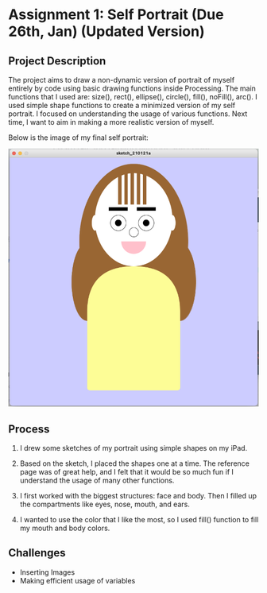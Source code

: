 # Assignment 1: Self Portrait (Due 26th, Jan) (Updated Version)

## Project Description
The project aims to draw a non-dynamic version of portrait of myself entirely by code using basic drawing functions inside Processing. The main functions that I used are: size(), rect(), ellipse(), circle(), fill(), noFill(), arc().
I used simple shape functions to create a minimized version of my self portrait. I focused on understanding the usage of various functions. Next time, I want to aim in making a more realistic version of myself. 

Below is the image of my final self portrait:

![](images/RileySelfPortrait.png)



## Process 

1) I drew some sketches of my portrait using simple shapes on my iPad. 

2) Based on the sketch, I placed the shapes one at a time. The reference page was of great help, and I felt that it would be so much fun if I understand the usage of many other functions. 

3) I first worked with the biggest structures: face and body. Then I filled up the compartments like eyes, nose, mouth, and ears. 

4) I wanted to use the color that I like the most, so I used fill() function to fill my mouth and body colors.

## Challenges 
- Inserting Images 
- Making efficient usage of variables
